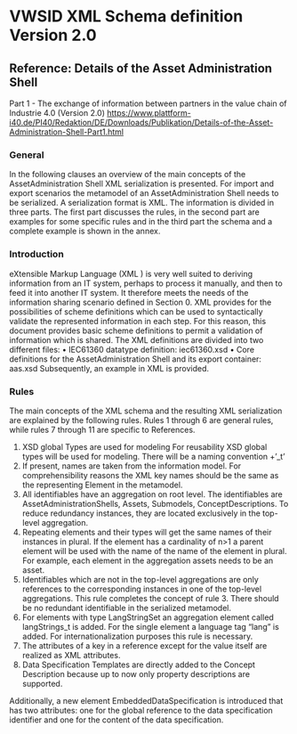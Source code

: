 
# VWSID XML Schema definition Version 2.0 

## Reference: Details of the Asset Administration Shell
Part 1 - The exchange of information between partners in the value chain of Industrie 4.0 (Version 2.0)
https://www.plattform-i40.de/PI40/Redaktion/DE/Downloads/Publikation/Details-of-the-Asset-Administration-Shell-Part1.html 

### General
In the following clauses an overview of the main concepts of the AssetAdministration Shell XML serialization is presented. For import and export scenarios the metamodel of an AssetAdministration Shell needs to be serialized. A serialization format is XML. The information is divided in three parts. The first part discusses the rules, in the second part are examples for some specific rules and in the third part the schema and a complete example is shown in the annex.

### Introduction
eXtensible Markup Language (XML ) is very well suited to deriving information from an IT system, perhaps to process it manually, and then to feed it into another IT system. It therefore meets the needs of the information sharing scenario defined in Section 0. XML provides for the possibilities of scheme definitions which can be used to syntactically validate the represented information in each step. For this reason, this document provides basic scheme definitions to permit a validation of information which is shared.
The XML definitions are divided into two different files:
•	IEC61360 datatype definition: iec61360.xsd
•	Core definitions for the AssetAdministration Shell and its export container: aas.xsd
Subsequently, an example in XML is provided.

### Rules
The main concepts of the XML schema and the resulting XML serialization are explained by the following rules. Rules 1 through 6 are general rules, while rules 7 through 11 are specific to References.

1.	XSD global Types are used for modeling
For reusability XSD global types will be used for modeling. There will be a naming convention <informationModelName>+’_t’
2. If present, names are taken from the information model. 
For comprehensibility reasons the XML key names should be the same as the representing Element in the metamodel. 
3. All identifiables have an aggregation on root level.
The identifiables are AssetAdministrationShells, Assets, Submodels, ConceptDescriptions. To reduce redundancy instances, they are located exclusively in the top-level aggregation. 
4. Repeating elements and their types will get the same names of their instances in plural.
If the element has a cardinality of n>1 a parent element will be used with the name of the name of the element in plural. For example, each element in the aggregation assets needs to be an asset. 
5.	Identifiables which are not in the top-level aggregations are only references to the corresponding instances in one of the top-level aggregations.
This rule completes the concept of rule 3. There should be no redundant identifiable in the serialized metamodel. 
6.	For elements with type LangStringSet an aggregation element called langStrings_t is added. For the single element a language tag “lang” is added. 
For internationalization purposes this rule is necessary.
7. The attributes of a key in a reference except for the value itself are realized as XML attributes.
8.	Data Specification Templates are directly added to the Concept Description because up to now only property descriptions are supported. 

Additionally, a new element EmbeddedDataSpecification is introduced that has two attributes: one for the global reference to the data specification identifier and one for the content of the data specification.
